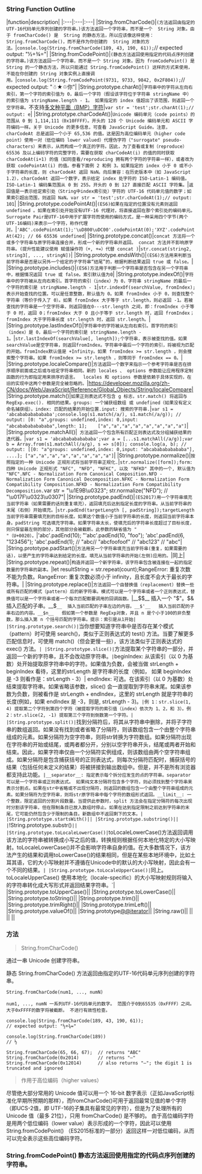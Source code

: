 ### String Function Outline
|function|description|
|:---|:---|:---|
|String.fromCharCode()|`(方法返回由指定的UTF-16代码单元序列创建的字符串。)该方法返回一个字符串，而不是一个  String 对象。由于 fromCharCode() 是  String 的静态方法，所以应该像这样使用：String.fromCharCode()，而不是作为你创建的  String 对象的方法。`|`console.log(String.fromCharCode(189, 43, 190, 61));`\/\/ expected output: "½+¾="|
|String.fromCodePoint()|`(静态方法返回使用指定的代码点序列创建的字符串。)该方法返回一个字符串，而不是一个 String 对象。因为 fromCodePoint() 是 String 的一个静态方法，所以只能通过 String.fromCodePoint() 这样的方式来使用，不能在你创建的 String 对象实例上直接调用。`|`console.log(String.fromCodePoint(9731, 9733, 9842, 0x2F804));`\/\/ expected output: "☃★♲你"|
|String.prototype.charAt()|`字符串中的字符从左向右索引，第一个字符的索引值为 0，最后一个字符（假设该字符位于字符串 stringName 中）的索引值为 stringName.length - 1。 如果指定的 index 值超出了该范围，则返回一个空字符串。`不支持[多文种平面（BMP）字符](https://zh.wikipedia.org/wiki/Unicode%E5%AD%97%E7%AC%A6%E5%B9%B3%E9%9D%A2%E6%98%A0%E5%B0%84#.E5.9F.BA.E6.9C.AC.E5.A4.9A.E6.96.87.E7.A7.8D.E5.B9.B3.E9.9D.A2)|`var str = 'test';str.charAt(1);// output: e`|
|String.prototype.charCodeAt()|`Unicode 编码单元（code points）的范围从 0 到 1,114,111（0x10FFFF）。开头的 128 个 Unicode 编码单元和 ASCII 字符编码一样。关于 Unicode 的更多信息，可查看 JavaScript Guide。注意，charCodeAt 总是返回一个小于 65,536 的值。这是因为高位编码单元（higher code point）使用一对（低位编码 lower valued）代理伪字符（"surrogate" pseudo-characters）来表示，从而构成一个真正的字符。因此，为了查看或复制（reproduce）65536 及以上编码字符的完整字符，需要在获取 charCodeAt(i) 的值的同时获取 charCodeAt(i+1) 的值（如同查看/reproducing 拥有两个字符的字符串一样），或者改为获取 codePointAt(i) 的值。参看下面例 2 和例 3。如果指定的 index 小于 0 或不小于字符串的长度，则 charCodeAt 返回 NaN。向后兼容：在历史版本中（如 JavaScript 1.2），charCodeAt 返回一个数字，表示给定 index 处字符的 ISO-Latin-1 编码值。ISO-Latin-1 编码集范围从 0 到 255。开头的 0 到 127 直接匹配 ASCII 字符集。`|`返回值是一表示给定索引处（String中index索引处）字符的 UTF-16 代码单元值的数字；如果索引超出范围，则返回 NaN。var str = 'test';str.charCodeAt(1);// output: 101`|
|String.prototype.codePointAt()|`(ES6)如果在指定的位置没有元素则返回 undefined 。如果在索引处开始没有UTF-16 代理对，将直接返回在那个索引处的编码单元。Surrogate Pair是UTF-16中用于扩展字符而使用的编码方式，是一种采用四个字节(两个UTF-16编码)来表示一个字符，称作代理对。`|`'ABC'.codePointAt(1);'\uD800\uDC00'.codePointAt(0);'XYZ'.codePointAt(42); // 66 65536 undefined`|
|String.prototype.concat()|`concat 方法将一个或多个字符串与原字符串连接合并，形成一个新的字符串并返回。 concat 方法并不影响原字符串。(提升性能建议使用 赋值操作符（+, +=）代替 concat )`|`str.concat(string2, string3[, ..., stringN])`|
|String.prototype.endsWith()|`(ES6)方法用来判断当前字符串是否是以另外一个给定的子字符串“结尾”的，根据判断结果返回 true 或 false。`|
|String.prototype.includes()|`(ES6)方法用于判断一个字符串是否包含在另一个字符串中，根据情况返回 true 或 false。索引默认值为0`|
|String.prototype.indexOf()|`字符串中的字符被从左向右索引。首字符的索引（index）为 0，字符串 stringName 的最后一个字符的索引是 stringName.length - 1`|`str.indexOf(searchValue, fromIndex);表示开始查找的位置。可以是任意整数，默认值为 0。如果 fromIndex 小于 0，则查找整个字符串（等价于传入了 0）。如果 fromIndex 大于等于 str.length，则必返回 -1。若被查找的字符串是一个空字符串，则返回值在0---str.length 之间，即：fromIndex 小于等于 0 时，返回 0；fromIndex 大于 0 且小于等于 str.length 时，返回 fromIndex；fromIndex 大于字符串长度 str.length 时，返回 str.length。`|
|String.prototype.lastIndexOf()|`字符串中的字符被从左向右索引。首字符的索引（index）是 0，最后一个字符的索引是 stringName.length - 1。`|`str.lastIndexOf(searchValue[, length]);个字符串，表示被查找的值。如果searchValue是空字符串，则返回fromIndex。字符串中最后一个字符的索引，将被视为匹配的开始。fromIndex默认值是 +Infinity。如果 fromIndex >= str.length ，则会搜索整个字符串。如果 fromIndex >= str.length ，则等同于 fromIndex == 0。`|
|String.prototype.localeCompare()|`方法返回一个数字来指示一个参考字符串是否在排序顺序前面或之后或与给定字符串相同。新的 locales 、 options 参数能让应用程序定制函数的行为即指定用来排序的语言。  locales 和 options 参数是依赖于具体实现的，在旧的实现中这两个参数是完全被忽略的。`|https://developer.mozilla.org/zh-CN/docs/Web/JavaScript/Reference/Global_Objects/String/localeCompare|
|String.prototype.match()|`如果正则表达式不包含 g 标志，str.match() 将返回与 RegExp.exec(). 相同的结果。groups: 一个捕获组数组 或 undefined（如果没有定义命名捕获组）。index: 匹配的结果的开始位置.input: 搜索的字符串.`|`var s1 = 'abcababababababa';console.log(s1.match(/a/), s1.match(/a/g)); // output: [0: "a",groups: undefined,index: 0,input: "abcababababababa",length: 1];    ["a","a","a","a","a","a","a","a"]`|
|String.prototype.matchAll()|` 方法返回一个包含所有匹配正则表达式及分组捕获结果的迭代器。`|`var s1 = 'abcababababababa';var a = [...s1.matchAll(/a/g)];var b = Array.from(s1.matchAll(/a/g), s => s[0]); console.log(a, b); // output: [[0: "a"groups: undefined,index: 0,input: "abcababababababa"], ....]; ["a","a","a","a","a","a","a","a"]`|
|String.prototype.normalize()|`按照指定的一种 Unicode 正规形式将当前字符串正规化.`|`str.normalize([form]);form: 四种 Unicode 正规形式 "NFC", "NFD", "NFKC", 以及 "NFKD" 其中的一个, 默认值为 "NFC".NFC - Normalization Form Canonical Composition.NFD - Normalization Form Canonical Decomposition.NFKC - Normalization Form Compatibility Composition.NFKD - Normalization Form Compatibility Decomposition.`var str = "\u1E9B\u0323"; str.normalize("NFD"); // "\u017F\u0323\u0307"|
|String.prototype.padEnd()|`(ES2017)用一个字符串填充当前字符串（如果需要的话则重复填充），返回填充后达到指定长度的字符串。从当前字符串的末尾（右侧）开始填充。`|`str.padEnd(targetLength [, padString]);targetLength当前字符串需要填充到的目标长度。如果这个数值小于当前字符串的长度，则返回当前字符串本身。padString 可选填充字符串。如果字符串太长，使填充后的字符串长度超过了目标长度，则只保留最左侧的部分，其他部分会被截断。此参数的缺省值为 " "（U+0020）。`|'abc'.padEnd(10);  "'abc'.padEnd(10, "foo");   'abc'.padEnd(6, "123456"); 'abc'.padEnd(1);  // "abc// "abcfoofoof" // "abc123" // "abc"|
|String.prototype.padStart()|`方法用另一个字符串填充当前字符串(重复，如果需要的话)，以便产生的字符串达到给定的长度。填充从当前字符串的开始(左侧)应用的。`|同上|
|String.prototype.repeat()|`构造并返回一个新字符串，该字符串包含被连接在一起的指定数量的字符串的副本。`|let resultString = str.repeat(count);RangeError: 重复次数不能为负数。RangeError: 重复次数必须小于 infinity，且长度不会大于最长的字符串。|
|String.prototype.replace()|`方法返回一个由替换值（replacement）替换一些或所有匹配的模式（pattern）后的新字符串。模式可以是一个字符串或者一个正则表达式，替换值可以是一个字符串或者一个每次匹配都要调用的回调函数。`|__$$__	插入一个 "$"。$&	插入匹配的子串。__$`__	插入当前匹配的子串左边的内容。__$'__	插入当前匹配的子串右边的内容。__$n__	假如第一个参数是 RegExp对象，并且 n 是个小于100的非负整数，那么插入第 n 个括号匹配的字符串。提示：索引是从1开始|
|String.prototype.search()|`当你想要知道字符串中是否存在某个模式（pattern）时可使用 search()，类似于正则表达式的 test() 方法。当要了解更多匹配信息时，可使用 match()（但会更慢一些），该方法类似于正则表达式的 exec() 方法。`|
|String.prototype.slice()|`方法提取某个字符串的一部分，并返回一个新的字符串，且不会改动原字符串。`|`beginIndex: 从该索引（以 0 为基数）处开始提取原字符串中的字符。如果值为负数，会被当做 strLength + beginIndex 看待，这里的strLength 是字符串的长度（例如， 如果 beginIndex 是 -3 则看作是：strLength - 3）| endIndex: 可选。在该索引（以 0 为基数）处结束提取字符串。如果省略该参数，slice() 会一直提取到字符串末尾。如果该参数为负数，则被看作是 strLength + endIndex，这里的 strLength 就是字符串的长度(例如，如果 endIndex 是 -3，则是, strLength - 3)。`|例 1：str.slice(1, 4) 提取第二个字符到第四个字符（被提取字符的索引值（index）依次为 1、2，和 3）。例 2：str.slice(2, -1) 提取第三个字符到倒数第一个字符。|
|String.prototype.split()|`找到分隔符后，将其从字符串中删除，并将子字符串的数组返回。如果没有找到或者省略了分隔符，则该数组包含一个由整个字符串组成的元素。如果分隔符为空字符串，则将str转换为字符数组。如果分隔符出现在字符串的开始或结尾，或两者都分开，分别以空字符串开头，结尾或两者开始和结束。因此，如果字符串仅由一个分隔符实例组成，则该数组由两个空字符串组成。如果分隔符是包含捕获括号的正则表达式，则每次分隔符匹配时，捕获括号的结果（包括任何未定义的结果）将被拼接到输出数组中。但是，并不是所有浏览器都支持此功能。`|__separator__: 指定表示每个拆分应发生的点的字符串。separator 可以是一个字符串或正则表达式。 如果纯文本分隔符包含多个字符，则必须找到整个字符串来表示分割点。如果在str中省略或不出现分隔符，则返回的数组包含一个由整个字符串组成的元素。如果分隔符为空字符串，则将str原字符串中每个字符的数组形式返回。__limit__: 一个整数，限定返回的分割片段数量。当提供此参数时，split 方法会在指定分隔符的每次出现时分割该字符串，但在限制条目已放入数组时停止。如果在达到指定限制之前达到字符串的末尾，它可能仍然包含少于限制的条目。新数组中不返回剩下的文本。|
|String.prototype.startsWith()||
|String.prototype.substring()||
|`!String.prototype.substr()`||
|String.prototype.toLocaleLowerCase()|`toLocaleLowerCase()方法返回调用该方法的字符串被转换成小写之后的值，转换规则根据任何本地化特定的大小写映射。toLocaleLowerCase()并不会影响字符串自身的值。在大多数情况下，该方法产生的结果和调用toLowerCase()的结果相同，但是在某些本地环境中，比如土耳其语，它的大小写映射并不遵循在Unicode中的默认的大小写映射，因此会有一个不同的结果。`|
|String.prototype.toLocaleUpperCase()|`同上。toLocaleUpperCase() 使用本地化（locale-specific）的大小写映射规则将输入的字符串转化成大写形式并返回结果字符串。`|
|String.prototype.toUpperCase()||
|String.prototype.toLowerCase()||
|String.prototype.toString()||
|String.prototype.trim()||
|String.prototype.trimRight()||
|String.prototype.trimLeft()||
|String.prototype.valueOf()||
|String.prototype[@@iterator]()||
|String.raw()||
||
||
||


### 方法

>String.fromCharCode()  
 
  通过一串 Unicode 创建字符串。

  静态 String.fromCharCode() 方法返回由指定的UTF-16代码单元序列创建的字符串。

  `String.fromCharCode(num1, ..., numN) `

  `num1, ..., numN
一系列UTF-16代码单元的数字。 范围介于0到65535（0xFFFF）之间。 大于0xFFFF的数字将被截断。 不进行有效性检查。`

```
console.log(String.fromCharCode(189, 43, 190, 61));
// expected output: "½+¾="

console.log(String.fromCharCode(189))
// ½

String.fromCharCode(65, 66, 67);  // returns "ABC"
String.fromCharCode(0x2014)       // returns "—"
String.fromCharCode(0x12014)      // also returns "—"; the digit 1 is truncated and ignored
```

>作用于高位编码（higher values）

尽管绝大部分常用的 Unicode 值可以用一个 16-bit 数字表示（正如JavaScript标准化早期所预期的那样），而fromCharCode()可用于返回最常见值的单个字符（即UCS-2值，即 UTF-16的子集具有最常见的字符），但是为了处理所有的 Unicode 值（最多 21位），只用 fromCharCode() 是不够的。  由于高位编码字符是用两个低位编码（lower value）表示形成的一个字符，因此可以使用String.fromCodePoint() （ES2015标准的一部分）返回这样一对低位编码，从而可以完全表示这些高位编码字符。

### String.fromCodePoint() 静态方法返回使用指定的代码点序列创建的字符串。